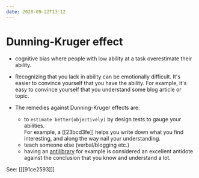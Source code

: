 ```yaml
---
date: 2020-09-22T13:12
---
```


# Dunning-Kruger effect

- cognitive bias where people with low ability at a task overestimate their ability.
- Recognizing that you lack in ability can be emotionally difficult. It's easier to convince yourself that you have the ability. For example, it's easy to convince yourself that you understand some blog article or topic.

- The remedies against Dunning-Kruger effects are: 
  - to `estimate better(objectively)` by design tests to gauge your abilities.  
  For example, a [[23bcd3fe]] helps you write down what you find interesting, and along the way nail your understanding.
  - teach someone else (verbal/blogging etc.)
  - having an [antilibrary](https://nesslabs.com/antilibrary) for example is considered an excellent antidote against the conclusion that you know and understand a lot.


See: [[[91ce2593]]]
